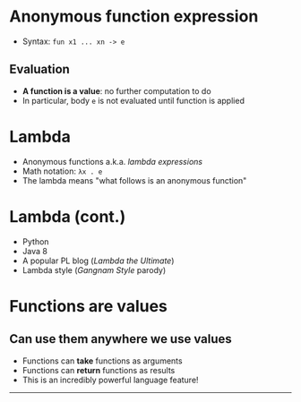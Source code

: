 # Anonymous function expression
- Syntax: `fun x1 ... xn -> e`
## Evaluation
- **A function is a value**: no further computation to do
- In particular, body `e` is not evaluated until function is applied
# Lambda
- Anonymous functions a.k.a. *lambda expressions*
- Math notation: `λx . e`
- The lambda means "what follows is an anonymous function"
# Lambda (cont.)
- Python
- Java 8
- A popular PL blog (*Lambda the Ultimate*)
- Lambda style (*Gangnam Style* parody)
# Functions are values
## Can use them anywhere we use values
- Functions can **take** functions as arguments
- Functions can **return** functions as results
- This is an incredibly powerful language feature!
-----------------------------------------
